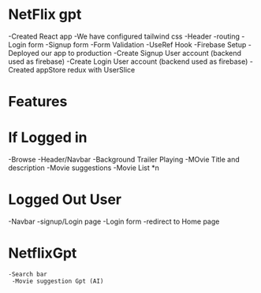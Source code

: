 # NetFlix gpt
-Created React app
-We have configured tailwind css
-Header
-routing
-Login form 
-Signup form
-Form Validation
-UseRef Hook
-Firebase Setup
-Deployed our app to production 
-Create Signup User account (backend used as firebase)
-Create Login User account (backend used as firebase)
-Created appStore redux with UserSlice

# Features
# If Logged in 
-Browse
   -Header/Navbar
    -Background Trailer Playing
     -MOvie Title and description 
      -Movie suggestions
       -Movie List *n 

# Logged Out User
-Navbar 
 -signup/Login page
  -Login form
   -redirect to Home page 

# NetflixGpt
    -Search bar 
     -Movie suggestion Gpt (AI)

